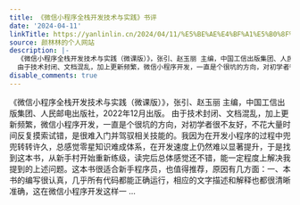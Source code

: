 ```yaml
---
title: 《微信小程序全栈开发技术与实践》书评
date: '2024-04-11'
linkTitle: https://yanlinlin.cn/2024/04/11/%E5%BE%AE%E4%BF%A1%E5%B0%8F%E7%A8%8B%E5%BA%8F%E5%85%A8%E6%A0%88%E5%BC%80%E5%8F%91%E6%8A%80%E6%9C%AF%E4%B8%8E%E5%AE%9E%E8%B7%B5%E4%B9%A6%E8%AF%84/
source: 颜林林的个人网站
description: |-
  《微信小程序全栈开发技术与实践（微课版）》，张引、赵玉丽 主编，中国工信出版集团、人民邮电出版社，2022年12月出版。
  由于技术封闭、文档混乱，加上更新频繁，微信小程序开发，一直是个很坑的方向，对初学者很不友好，不花大量时间反复摸索试错，是很难入门并驾驭相关技能的。我因为在开发小程序的过程中兜兜转转许久，总感觉零星知识难成体系，在开发速度上仍然难以显著提升，于是找到这本书，从新手村开始重新练级，读完后总体感觉还不错，能一定程度上解决我提到的上述问题。这本书很适合新手程序员，也值得推荐，原因有几方面：一、本书的编写很认真，几乎所有代码都能正确运行，相应的文字描述和解释也都很清晰准确，这在微信小程序开发这样一 ...
disable_comments: true
---
```

《微信小程序全栈开发技术与实践（微课版）》，张引、赵玉丽 主编，中国工信出版集团、人民邮电出版社，2022年12月出版。
由于技术封闭、文档混乱，加上更新频繁，微信小程序开发，一直是个很坑的方向，对初学者很不友好，不花大量时间反复摸索试错，是很难入门并驾驭相关技能的。我因为在开发小程序的过程中兜兜转转许久，总感觉零星知识难成体系，在开发速度上仍然难以显著提升，于是找到这本书，从新手村开始重新练级，读完后总体感觉还不错，能一定程度上解决我提到的上述问题。这本书很适合新手程序员，也值得推荐，原因有几方面：一、本书的编写很认真，几乎所有代码都能正确运行，相应的文字描述和解释也都很清晰准确，这在微信小程序开发这样一 ...